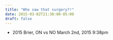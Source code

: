 ```yaml
---
title: "Who saw that surgery?!"
date: 2015-03-02T21:38:00-05:00
draft: false
---
```

- 2015 Brier, ON vs NO March 2nd, 2015 9:38pm
